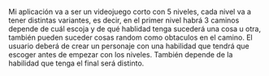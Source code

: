 Mi aplicación va a ser un videojuego corto con 5 niveles, cada nivel va a tener distintas variantes, es decir, en el primer nivel habrá 3 caminos depende de cuál escoja y de qué hablidad tenga sucederá una cosa u otra, también pueden suceder cosas random como obtaculos en el camino.
El usuario deberá de crear un personaje con una habilidad que tendrá que escoger antes de empezar con los niveles. También depende de la habilidad que tenga el final será distinto.
